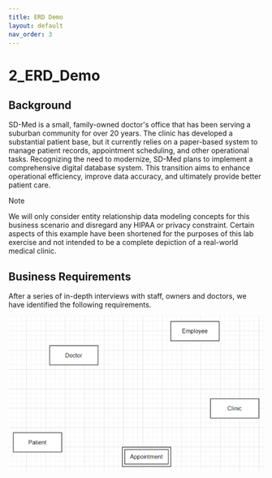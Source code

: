 ```yaml
---
title: ERD Demo
layout: default
nav_order: 3
---
```


# 2_ERD_Demo

## Background
SD-Med is a small, family-owned doctor's office that has been serving a suburban community for over 20 years. The clinic has developed a substantial patient base, but it currently relies on a paper-based system to manage patient records, appointment scheduling, and other operational tasks. Recognizing the need to modernize, SD-Med plans to implement a comprehensive digital database system. This transition aims to enhance operational efficiency, improve data accuracy, and ultimately provide better patient care.

> [!NOTE]
> We will only consider entity relationship data modeling concepts for this business scenario and disregard any HIPAA or privacy constraint. Certain aspects of this example have been shortened for the purposes of this lab exercise and not intended to be a complete depiction of a real-world medical clinic.  

## Business Requirements

After a series of in-depth interviews with staff, owners and doctors, we have identified the following requirements.  

![Chen Notation Symbol Quick Reference](2_ERD_img_1.png)


